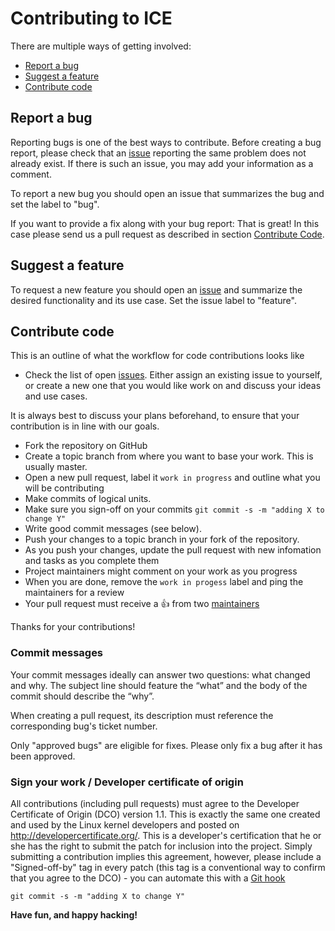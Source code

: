 # Contributing to ICE

There are multiple ways of getting involved:

- [Report a bug](#report-a-bug) 
- [Suggest a feature](#suggest-a-feature) 
- [Contribute code](#contribute-code) 

## Report a bug 
Reporting bugs is one of the best ways to contribute. Before creating a bug report, please check that an [issue](/issues) reporting the same problem does not already exist. If there is such an issue, you may add your information as a comment.

To report a new bug you should open an issue that summarizes the bug and set the label to "bug".

If you want to provide a fix along with your bug report: That is great! In this case please send us a pull request as described in section [Contribute Code](#contribute-code).

## Suggest a feature
To request a new feature you should open an [issue](../../issues/new) and summarize the desired functionality and its use case. Set the issue label to "feature".  

## Contribute code

This is an outline of what the workflow for code contributions looks like

- Check the list of open [issues](../../issues). Either assign an existing issue to yourself, or 
create a new one that you would like work on and discuss your ideas and use cases. 

It is always best to discuss your plans beforehand, to ensure that your contribution is in line with our goals.

- Fork the repository on GitHub
- Create a topic branch from where you want to base your work. This is usually master.
- Open a new pull request, label it `work in progress` and outline what you will be contributing
- Make commits of logical units.
- Make sure you sign-off on your commits `git commit -s -m "adding X to change Y"` 
- Write good commit messages (see below).
- Push your changes to a topic branch in your fork of the repository.
- As you push your changes, update the pull request with new infomation and tasks as you complete them
- Project maintainers might comment on your work as you progress
- When you are done, remove the `work in progess` label and ping the maintainers for a review
- Your pull request must receive a :thumbsup: from two [maintainers](MAINTAINERS)

Thanks for your contributions!

### Commit messages
Your commit messages ideally can answer two questions: what changed and why. The subject line should feature the “what” and the body of the commit should describe the “why”.  

When creating a pull request, its description must reference the corresponding bug's ticket number.

Only "approved bugs" are eligible for fixes. Please only fix a bug after it has been approved.

### Sign your work / Developer certificate of origin
All contributions (including pull requests) must agree to the Developer Certificate of Origin (DCO) version 1.1. This is exactly the same one created and used by the Linux kernel developers and posted on http://developercertificate.org/. This is a developer's certification that he or she has the right to submit the patch for inclusion into the project. Simply submitting a contribution implies this agreement, however, please include a "Signed-off-by" tag in every patch (this tag is a conventional way to confirm that you agree to the DCO) - you can automate this with a [Git hook](https://stackoverflow.com/questions/15015894/git-add-signed-off-by-line-using-format-signoff-not-working)

```
git commit -s -m "adding X to change Y"
```


**Have fun, and happy hacking!**
